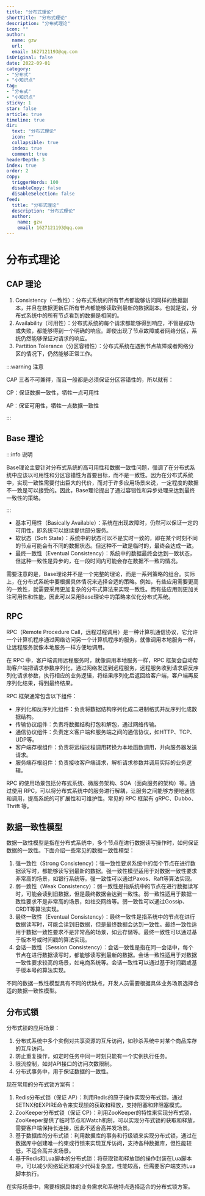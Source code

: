 ```yaml
---
title: "分布式理论"
shortTitle: "分布式理论"
description: "分布式理论"
icon: ""
author: 
  name: gzw
  url: 
  email: 1627121193@qq.com
isOriginal: false
date: 2022-09-01
category: 
- "分布式"
- "小知识点"
tag:
- "分布式"
- "小知识点"
sticky: 1
star: false
article: true
timeline: true
dir:
  text: "分布式理论"
  icon: ""
  collapsible: true
  index: true
  comment: true
headerDepth: 3
index: true
order: 2
copy:
  triggerWords: 100
  disableCopy: false
  disableSelection: false
feed:
  title: "分布式理论"
  description: "分布式理论"
  author:
    name: gzw
    email: 1627121193@qq.com
---
```






# 分布式理论



## CAP 理论

1. Consistency（一致性）：分布式系统的所有节点都能够访问同样的数据副本，并且在数据更新后所有节点都能够读取到最新的数据副本。也就是说，分布式系统中的所有节点看到的数据是相同的。
2. Availability（可用性）：分布式系统的每个请求都能够得到响应，不管是成功或失败，都能够得到一个明确的响应。即使出现了节点故障或者网络分区，系统仍然能够保证对请求的响应。
3. Partition Tolerance（分区容错性）：分布式系统在遇到节点故障或者网络分区的情况下，仍然能够正常工作。

:::warning 注意

CAP 三者不可兼得，而且一般都是必须保证分区容错性的，所以就有：

CP：保证数据一致性，牺牲一点可用性

AP：保证可用性，牺牲一点数据一致性

:::



## Base 理论

:::info 说明

Base理论主要针对分布式系统的高可用性和数据一致性问题，强调了在分布式系统中应该以可用性和分区容错性为首要目标，而不是一致性。因为在分布式系统中，实现一致性需要付出巨大的代价，而对于许多应用场景来说，一定程度的数据不一致是可以接受的。因此，Base理论提出了通过容错性和异步处理来达到最终一致性的策略。

:::

- 基本可用性（Basically Available）：系统在出现故障时，仍然可以保证一定的可用性，即系统可以继续提供部分服务。
- 软状态（Soft State）：系统中的状态可以不是实时一致的，即在某个时刻不同的节点可能会有不同的数据状态。但这种不一致是临时的，最终会达成一致。
- 最终一致性（Eventual Consistency）：系统中的数据最终会达到一致状态，但这种一致性是异步的，在一段时间内可能会存在数据不一致的情况。

需要注意的是，Base理论并不是一个完整的理论，而是一系列策略的组合。实际上，在分布式系统中要根据具体情况来选择合适的策略。例如，有些应用需要更高的一致性，就需要采用更加复杂的分布式算法来实现一致性。而有些应用则更加关注可用性和性能，因此可以采用Base理论中的策略来优化分布式系统。



## RPC

RPC（Remote Procedure Call，远程过程调用）是一种计算机通信协议，它允许一个计算机程序通过网络访问另一个计算机程序的服务，就像调用本地服务一样，让远程服务就像本地服务一样方便地调用。

在 RPC 中，客户端调用远程服务时，就像调用本地服务一样，RPC 框架会自动帮助客户端把请求参数序列化，通过网络发送到远程服务，远程服务收到请求后反序列化请求参数，执行相应的业务逻辑，将结果序列化后返回给客户端，客户端再反序列化结果，得到最终结果。

RPC 框架通常包含以下组件：

- 序列化和反序列化组件：负责将数据结构序列化成二进制格式并反序列化成数据结构。
- 传输协议组件：负责将数据结构打包和解包，通过网络传输。
- 通信协议组件：负责定义客户端和服务端之间的通信协议，如HTTP、TCP、UDP等。
- 客户端存根组件：负责将远程过程调用转换为本地函数调用，并向服务器发送请求。
- 服务端存根组件：负责接收客户端请求，解析请求参数并调用实际的业务逻辑。

RPC 的使用场景包括分布式系统、微服务架构、SOA（面向服务的架构）等。通过使用 RPC，可以将分布式系统中的服务进行解耦，让服务之间能够方便地通信和调用，提高系统的可扩展性和可维护性。常见的 RPC 框架有 gRPC、Dubbo、Thrift 等。





## 数据一致性模型

数据一致性模型是指在分布式系统中，多个节点在进行数据读写操作时，如何保证数据的一致性。下面介绍一些常见的数据一致性模型：

1. 强一致性（Strong Consistency）：强一致性要求系统中的每个节点在进行数据读写时，都能够读写到最新的数据。强一致性模型适用于对数据一致性要求非常高的场景，如银行系统等。强一致性可以通过Paxos、Raft等算法实现。
2. 弱一致性（Weak Consistency）：弱一致性是指系统中的节点在进行数据读写时，可能会读到旧数据，但是最终数据会达到一致性。弱一致性适用于数据一致性要求不是非常高的场景，如社交网络等。弱一致性可以通过Gossip、CRDT等算法实现。
3. 最终一致性（Eventual Consistency）：最终一致性是指系统中的节点在进行数据读写时，可能会读到旧数据，但是最终数据会达到一致性。最终一致性适用于数据一致性要求不是非常高的场景，如云存储等。最终一致性可以通过基于版本号或时间戳的算法实现。
4. 会话一致性（Session Consistency）：会话一致性是指在同一会话中，每个节点在进行数据读写时，都能够读写到最新的数据。会话一致性适用于对数据一致性要求较高的场景，如电商系统等。会话一致性可以通过基于时间戳或基于版本号的算法实现。

不同的数据一致性模型具有不同的优缺点，开发人员需要根据具体业务场景选择合适的数据一致性模型。







## 分布式锁

分布式锁的应用场景：

1. 分布式系统中多个实例对共享资源的互斥访问，如秒杀系统中对某个商品库存的互斥访问。
2. 防止重复操作，如定时任务中同一时刻只能有一个实例执行任务。
3. 限流控制，如对API接口的访问次数限制。
4. 分布式事务中，用于保证数据的一致性。

现在常用的分布式锁方案有：

1. Redis分布式锁（保证 AP）：利用Redis的原子操作实现分布式锁，通过SETNX和EXPIRE命令来实现锁的获取和释放，支持阻塞和非阻塞模式。
2. ZooKeeper分布式锁（保证 CP）：利用ZooKeeper的特性来实现分布式锁，ZooKeeper提供了临时节点和Watch机制，可以实现分布式锁的获取和释放，需要客户端保持长连接，因此不适合高并发场景。
3. 基于数据库的分布式锁：利用数据库的事务和行级锁来实现分布式锁，通过在数据库中创建唯一约束或行锁来实现互斥访问，支持各种数据库，但性能较低，不适合高并发场景。
4. 基于Redis和Lua脚本的分布式锁：将获取锁和释放锁的操作封装在Lua脚本中，可以减少网络延迟和减少代码复杂度，性能较高，但需要客户端支持Lua脚本执行。

在实际场景中，需要根据具体的业务需求和系统特点选择适合的分布式锁方案。

